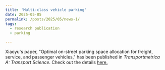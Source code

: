 ```yaml
---
title: 'Multi-class vehicle parking'
date: 2025-05-05
permalink: /posts/2025/05/news-1/
tags:
  - research publication
  - parking

---
```


Xiaoyu's paper, "Optimal on-street parking space allocation for freight, service, and passenger vehicles," has been published in _Transportmetrica A: Transport Science_. Check out the details 
<a href="https://www.tandfonline.com/doi/abs/10.1080/23249935.2025.2498671">here.</a>